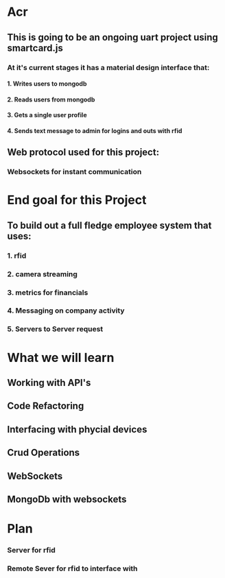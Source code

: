 # Acr

## This is going to be an ongoing uart project using smartcard.js

### At it's current stages it has a material design interface that:

#### 1. Writes users to mongodb
#### 2. Reads users from mongodb
#### 3. Gets a single user profile
#### 4. Sends text message to admin for logins and outs with rfid

## Web protocol used for this project:
### Websockets for instant communication

# End goal for this Project
## To build out a full fledge employee system that uses:
### 1. rfid
### 2. camera streaming
### 3. metrics for financials
### 4. Messaging on company activity
### 5. Servers to Server request

# What we will learn
## Working with API's
## Code Refactoring
## Interfacing with phycial devices
## Crud Operations
## WebSockets
## MongoDb with websockets

# Plan
### Server for rfid 
### Remote Sever for rfid to interface with


